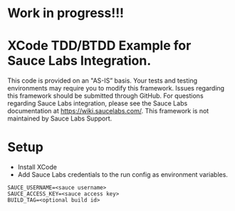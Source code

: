 # **Work in progress!!!**
# XCode TDD/BTDD Example for Sauce Labs Integration.
This code is provided on an "AS-IS” basis. Your tests and testing environments may require you to modify this framework. Issues regarding this framework should be submitted through GitHub. For questions regarding Sauce Labs integration, please see the Sauce Labs documentation at https://wiki.saucelabs.com/. This framework is not maintained by Sauce Labs Support. 

# Setup
* Install XCode
* Add Sauce Labs credentials to the run config as environment variables.
```
SAUCE_USERNAME=<sauce username>
SAUCE_ACCESS_KEY=<sauce access key>
BUILD_TAG=<optional build id>
```
